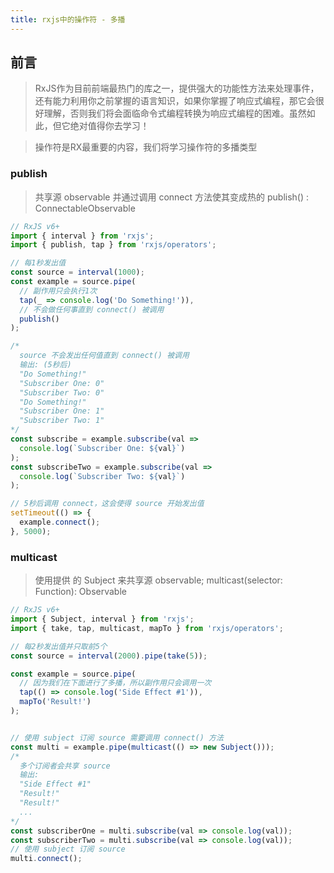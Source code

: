 ```yaml
---
title: rxjs中的操作符 - 多播
---
```


## 前言
>    RxJS作为目前前端最热门的库之一，提供强大的功能性方法来处理事件，还有能力利用你之前掌握的语言知识，如果你掌握了响应式编程，那它会很好理解，否则我们将会面临命令式编程转换为响应式编程的困难。虽然如此，但它绝对值得你去学习！

>    操作符是RX最重要的内容，我们将学习操作符的多播类型

<!--more-->

### publish

> 共享源 observable 并通过调用 connect 方法使其变成热的  publish() : ConnectableObservable

```ts
// RxJS v6+
import { interval } from 'rxjs';
import { publish, tap } from 'rxjs/operators';

// 每1秒发出值
const source = interval(1000);
const example = source.pipe(
  // 副作用只会执行1次
  tap(_ => console.log('Do Something!')),
  // 不会做任何事直到 connect() 被调用
  publish()
);

/*
  source 不会发出任何值直到 connect() 被调用
  输出: (5秒后)
  "Do Something!"
  "Subscriber One: 0"
  "Subscriber Two: 0"
  "Do Something!"
  "Subscriber One: 1"
  "Subscriber Two: 1"
*/
const subscribe = example.subscribe(val =>
  console.log(`Subscriber One: ${val}`)
);
const subscribeTwo = example.subscribe(val =>
  console.log(`Subscriber Two: ${val}`)
);

// 5秒后调用 connect，这会使得 source 开始发出值
setTimeout(() => {
  example.connect();
}, 5000);
```

### multicast

> 使用提供 的 Subject 来共享源 observable; multicast(selector: Function): Observable

```ts
// RxJS v6+
import { Subject, interval } from 'rxjs';
import { take, tap, multicast, mapTo } from 'rxjs/operators';

// 每2秒发出值并只取前5个
const source = interval(2000).pipe(take(5));

const example = source.pipe(
  // 因为我们在下面进行了多播，所以副作用只会调用一次
  tap(() => console.log('Side Effect #1')),
  mapTo('Result!')
);


// 使用 subject 订阅 source 需要调用 connect() 方法
const multi = example.pipe(multicast(() => new Subject()));
/*
  多个订阅者会共享 source 
  输出:
  "Side Effect #1"
  "Result!"
  "Result!"
  ...
*/
const subscriberOne = multi.subscribe(val => console.log(val));
const subscriberTwo = multi.subscribe(val => console.log(val));
// 使用 subject 订阅 source
multi.connect();
```